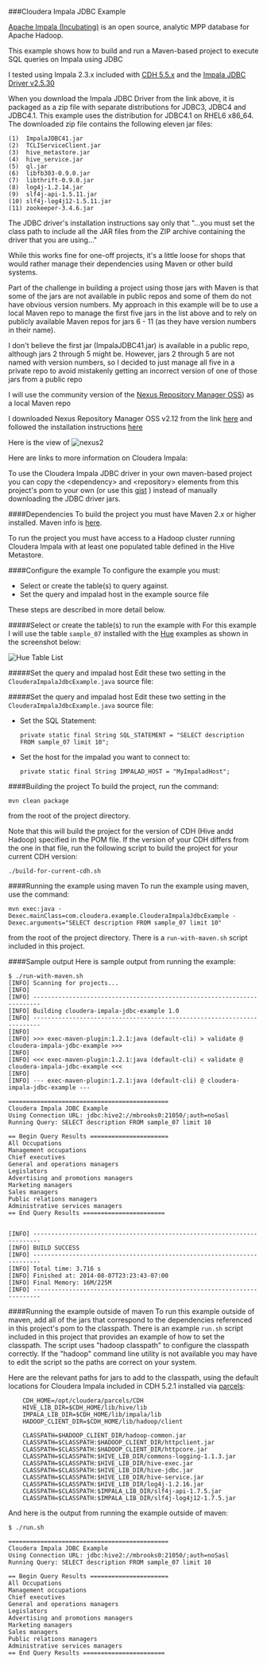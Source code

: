 ###Cloudera Impala JDBC Example

[Apache Impala (Incubating)](http://www.cloudera.com/products/apache-hadoop/impala.html) is an open source, analytic MPP database for Apache Hadoop.

This example shows how to build and run a Maven-based project to execute SQL queries on Impala using JDBC

I tested using Impala 2.3.x included with [CDH 5.5.x](http://www.cloudera.com/downloads/cdh/5-5-2.html) and the [Impala JDBC Driver v2.5.30](http://www.cloudera.com/downloads/connectors/impala/jdbc/2-5-30.html)

When you download the Impala JDBC Driver from the link above, it is packaged as a zip file with separate distributions for JDBC3, JDBC4 and JDBC4.1.  This example uses the distribution for JDBC4.1 on RHEL6 x86_64.  The downloaded zip file contains the following eleven jar files:

	(1)  ImpalaJDBC41.jar
	(2)  TCLIServiceClient.jar
	(3)  hive_metastore.jar
	(4)  hive_service.jar
	(5)  ql.jar
	(6)  libfb303-0.9.0.jar
	(7)  libthrift-0.9.0.jar
	(8)  log4j-1.2.14.jar
	(9)  slf4j-api-1.5.11.jar
	(10) slf4j-log4j12-1.5.11.jar
	(11) zookeeper-3.4.6.jar

The JDBC driver's installation instructions say only that "...you must set the class path to include all the JAR files from the ZIP archive containing the driver that you are using..."

While this works fine for one-off projects, it's a little loose for shops that would rather manage their dependencies using Maven or other build systems. 

Part of the challenge in building a project using those jars with Maven is that some of the jars are not available in public repos and some of them do not have obvious version numbers.  My approach in this example will be to use a local Maven repo to manage the first five jars in the list above and to rely on publicly available Maven repos for jars 6 - 11 (as they have version numbers in their name). 

I don't believe the first jar (ImpalaJDBC41.jar) is available in a public repo, although jars 2 through 5 might be.  However, jars 2 through 5 are not named with version numbers, so I decided to just manage all five in a private repo to avoid mistakenly getting an incorrect version of one of those jars from a public repo

I will use the community version of the [Nexus Repository Manager OSS](http://www.sonatype.org/nexus/go/)) as a local Maven repo

I downloaded Nexus Repository Manager OSS v2.12 from the link [here](http://www.sonatype.org/nexus/go/) and followed the installation instructions [here](http://books.sonatype.com/nexus-book/reference/installing.html) 

Here is the view of ![nexus2](images/nexus2.png)




 
 

Here are links to more information on Cloudera Impala:

 
To use the Cloudera Impala JDBC driver in your own maven-based project you can copy the \<dependency\> and \<repository\> elements from this project's pom to your own (or use this [gist](https://gist.github.com/onefoursix/950e292bf295f0492422) ) instead of manually downloading the JDBC driver jars.




####Dependencies
To build the project you must have Maven 2.x or higher installed.  Maven info is [here](http://maven.apache.org).

To run the project you must have access to a Hadoop cluster running Cloudera Impala with at least one populated table defined in the Hive Metastore.


####Configure the example
To configure the example you must:

- Select or create the table(s) to query against.
- Set the query and impalad host in the example source file

These steps are described in more detail below.





#####Select or create the table(s) to run the example with
For this example I will use the table `sample_07` installed with the [Hue](http://gethue.com) examples as shown in the screenshot below:  


![Hue Table List](images/hue.png)

#####Set the query and impalad host
Edit these two setting in the `ClouderaImpalaJdbcExample.java` source file:

#####Set the query and impalad host
Edit these two setting in the `ClouderaImpalaJdbcExample.java` source file:

- Set the SQL Statement:

	`private static final String SQL_STATEMENT = "SELECT description FROM sample_07 limit 10";`
	
- Set the host for the impalad you want to connect to: 

	`private static final String IMPALAD_HOST = "MyImpaladHost";`


####Building the project
To build the project, run the command:

	mvn clean package

from the root of the project directory. 

Note that this will build the project for the version of CDH (Hive andd Hadoop) specified in the POM file. If the version of your CDH differs from the one in that file, run the following script to build the project for your current CDH version:

	./build-for-current-cdh.sh

####Running the example using maven
To run the example using maven, use the command:

	mvn exec:java -Dexec.mainClass=com.cloudera.example.ClouderaImpalaJdbcExample -Dexec.arguments="SELECT description FROM sample_07 limit 10"

from the root of the project directory.  There is a `run-with-maven.sh` script included in this project.

####Sample output
Here is sample output from running the example:

	$ ./run-with-maven.sh 
	[INFO] Scanning for projects...
	[INFO]                                                                         
	[INFO] ------------------------------------------------------------------------
	[INFO] Building cloudera-impala-jdbc-example 1.0
	[INFO] ------------------------------------------------------------------------
	[INFO] 
	[INFO] >>> exec-maven-plugin:1.2.1:java (default-cli) > validate @ cloudera-impala-jdbc-example >>>
	[INFO] 
	[INFO] <<< exec-maven-plugin:1.2.1:java (default-cli) < validate @ cloudera-impala-jdbc-example <<<
	[INFO] 
	[INFO] --- exec-maven-plugin:1.2.1:java (default-cli) @ cloudera-impala-jdbc-example ---

	=============================================
	Cloudera Impala JDBC Example
	Using Connection URL: jdbc:hive2://mbrooks0:21050/;auth=noSasl
	Running Query: SELECT description FROM sample_07 limit 10
	
	== Begin Query Results ======================
	All Occupations
	Management occupations
	Chief executives
	General and operations managers
	Legislators
	Advertising and promotions managers
	Marketing managers
	Sales managers
	Public relations managers
	Administrative services managers
	== End Query Results =======================
	
	
	[INFO] ------------------------------------------------------------------------
	[INFO] BUILD SUCCESS
	[INFO] ------------------------------------------------------------------------
	[INFO] Total time: 3.716 s
	[INFO] Finished at: 2014-08-07T23:23:43-07:00
	[INFO] Final Memory: 16M/225M
	[INFO] ------------------------------------------------------------------------

	
	

####Running the example outside of maven
To run this example outside of maven, add all of the jars that correspond to the dependencies referenced in this project's pom to the classpath.  There is an example `run.sh` script included in this project that provides an example of how to set the classpath.  The script uses "hadoop classpath" to configure the classpath correctly. If the "hadoop" command line utility is not available you may have to edit the script so the paths are correct on your system.

Here are the relevant paths for jars to add to the classpath, using the default locations for Cloudera Impala included in CDH 5.2.1 installed via [parcels](http://blog.cloudera.com/blog/2013/05/faq-understanding-the-parcel-binary-distribution-format/):

        CDH_HOME=/opt/cloudera/parcels/CDH
        HIVE_LIB_DIR=$CDH_HOME/lib/hive/lib
        IMPALA_LIB_DIR=$CDH_HOME/lib/impala/lib
        HADOOP_CLIENT_DIR=$CDH_HOME/lib/hadoop/client

        CLASSPATH=$HADOOP_CLIENT_DIR/hadoop-common.jar
        CLASSPATH=$CLASSPATH:$HADOOP_CLIENT_DIR/httpclient.jar
        CLASSPATH=$CLASSPATH:$HADOOP_CLIENT_DIR/httpcore.jar
        CLASSPATH=$CLASSPATH:$HIVE_LIB_DIR/commons-logging-1.1.3.jar
        CLASSPATH=$CLASSPATH:$HIVE_LIB_DIR/hive-exec.jar
        CLASSPATH=$CLASSPATH:$HIVE_LIB_DIR/hive-jdbc.jar
        CLASSPATH=$CLASSPATH:$HIVE_LIB_DIR/hive-service.jar
        CLASSPATH=$CLASSPATH:$HIVE_LIB_DIR/log4j-1.2.16.jar
        CLASSPATH=$CLASSPATH:$IMPALA_LIB_DIR/slf4j-api-1.7.5.jar
        CLASSPATH=$CLASSPATH:$IMPALA_LIB_DIR/slf4j-log4j12-1.7.5.jar

And here is the output from running the example outside of maven:

	$ ./run.sh 
	
	=============================================
	Cloudera Impala JDBC Example
	Using Connection URL: jdbc:hive2://mbrooks0:21050/;auth=noSasl
	Running Query: SELECT description FROM sample_07 limit 10
	
	== Begin Query Results ======================
	All Occupations
	Management occupations
	Chief executives
	General and operations managers
	Legislators
	Advertising and promotions managers
	Marketing managers
	Sales managers
	Public relations managers
	Administrative services managers
	== End Query Results =======================


